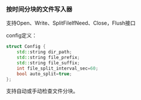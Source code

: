 ### 按时间分块的文件写入器

支持Open、Write、SplitFileIfNeed、Close，Flush接口

config定义：

```cpp
struct Config {
    std::string dir_path;
    std::string file_prefix;
    std::string file_suffix;
    int file_split_interval_sec=60;
    bool auto_split=true;
};
```

支持自动或手动检查文件分块。

